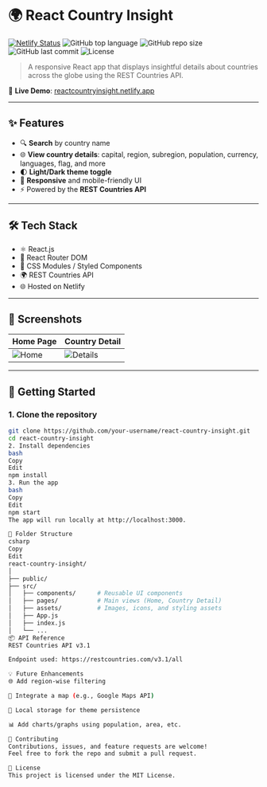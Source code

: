 # 🌍 React Country Insight

[![Netlify Status](https://api.netlify.com/api/v1/badges/ed2e11ac-7c63-4018-a20f-02cb2b1dd580/deploy-status)](https://app.netlify.com/sites/reactcountryinsight/deploys)
![GitHub top language](https://img.shields.io/github/languages/top/your-username/react-country-insight)
![GitHub repo size](https://img.shields.io/github/repo-size/your-username/react-country-insight)
![GitHub last commit](https://img.shields.io/github/last-commit/your-username/react-country-insight)
![License](https://img.shields.io/github/license/your-username/react-country-insight)

> A responsive React app that displays insightful details about countries across the globe using the REST Countries API.

🔗 **Live Demo**: [reactcountryinsight.netlify.app](https://reactcountryinsight.netlify.app/)

---

## ✨ Features

- 🔍 **Search** by country name
- 🌐 **View country details**: capital, region, subregion, population, currency, languages, flag, and more
- 🌓 **Light/Dark theme toggle**
- 🔁 **Responsive** and mobile-friendly UI
- ⚡ Powered by the **REST Countries API**

---

## 🛠️ Tech Stack

- ⚛️ React.js
- 🧩 React Router DOM
- 🎨 CSS Modules / Styled Components
- 🌍 REST Countries API
- 🌐 Hosted on Netlify

---

## 📸 Screenshots

| Home Page | Country Detail |
|-----------|----------------|
| ![Home](https://user-images.githubusercontent.com/your-screenshot-id/homepage.png) | ![Details](https://user-images.githubusercontent.com/your-screenshot-id/details.png) |

---

## 🚀 Getting Started

### 1. Clone the repository

```bash
git clone https://github.com/your-username/react-country-insight.git
cd react-country-insight
2. Install dependencies
bash
Copy
Edit
npm install
3. Run the app
bash
Copy
Edit
npm start
The app will run locally at http://localhost:3000.

🔧 Folder Structure
csharp
Copy
Edit
react-country-insight/
│
├── public/
├── src/
│   ├── components/      # Reusable UI components
│   ├── pages/           # Main views (Home, Country Detail)
│   ├── assets/          # Images, icons, and styling assets
│   ├── App.js
│   ├── index.js
│   └── ...
📦 API Reference
REST Countries API v3.1

Endpoint used: https://restcountries.com/v3.1/all

💡 Future Enhancements
🌐 Add region-wise filtering

📍 Integrate a map (e.g., Google Maps API)

💾 Local storage for theme persistence

📊 Add charts/graphs using population, area, etc.

🤝 Contributing
Contributions, issues, and feature requests are welcome!
Feel free to fork the repo and submit a pull request.

📝 License
This project is licensed under the MIT License.


